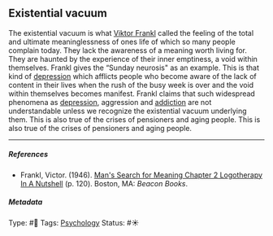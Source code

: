 ## Existential vacuum

The existential vacuum is what [Viktor Frankl]() called the feeling of the total and ultimate meaninglessness of ones life of which so many people complain today. They lack the awareness of a meaning worth living for. They are haunted by the experience of their inner emptiness, a void within themselves. Frankl gives the “Sunday neurosis" as an example. This is that kind of [depression](Depression.md) which afflicts people who become aware of the lack of content in their lives when the rush of the busy week is over and the void within themselves becomes manifest. Frankl claims that such widespread phenomena as [depression](Depression.md), aggression and [addiction](Addiction.md) are not understandable unless we recognize the existential vacuum underlying them. This is also true of the crises of pensioners and aging people. This is also true of the crises of pensioners and aging people.

---

##### References

* Frankl, Victor. (1946). [Man's Search for Meaning Chapter 2 Logotherapy In A Nutshell](Man's%20Search%20for%20Meaning%20Chapter%202%20Logotherapy%20In%20A%20Nutshell.md) (p. 120). Boston, MA: *Beacon Books*. 

##### Metadata

Type: #🔴 
Tags: [Psychology](Psychology.md)
Status: #☀️ 
